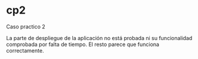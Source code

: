 # cp2
Caso practico 2

La parte de despliegue de la aplicación no está probada ni su funcionalidad comprobada por falta de tiempo. El resto parece que funciona correctamente.
